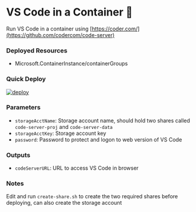 # VS Code in a Container 🤯
Run VS Code in a container using [https://coder.com/](https://github.com/codercom/code-server) 


### Deployed Resources
- Microsoft.ContainerInstance/containerGroups

### Quick Deploy
[![deploy](https://raw.githubusercontent.com/benc-uk/azure-arm/master/etc/azuredeploy.png)](https://portal.azure.com/#create/Microsoft.Template/uri/https%3A%2F%2Fraw.githubusercontent.com%2Fwpitallo%2Fazure-arm%2Fmaster%2Fcontainer-instances%2Fcode-server%2Fazuredeploy.json)  

### Parameters
- `storageAcctName`: Storage account name, should hold two shares called `code-server-proj` and `code-server-data`
- `storageAcctKey`: Storage account key
- `password`: Password to protect and logon to web version of VS Code


### Outputs
- `codeServerURL`: URL to access VS Code in browser

### Notes

Edit and run `create-share.sh` to create the two required shares before deploying, can also create the storage account
